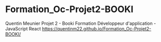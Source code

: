 # Formation_Oc-Projet2-BOOKI
Quentin Meunier Projet 2 - Booki Formation Développeur d'application - JavaScript React
https://quentinm22.github.io/Formation_Oc-Projet2-BOOKI/
